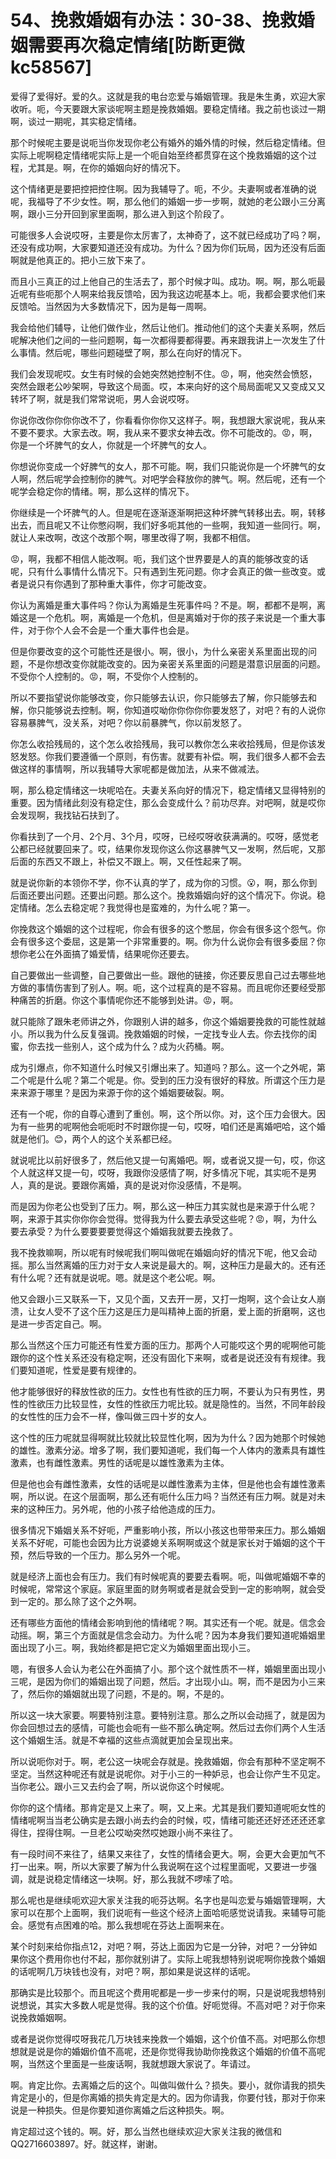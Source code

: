 # 54、挽救婚姻有办法：30-38、挽救婚姻需要再次稳定情绪[防断更微kc58567]

爱得了爱得好。爱的久。这就是我的电台恋爱与婚姻管理。我是朱生勇，欢迎大家收听。呃，今天要跟大家谈呢啊主题是挽救婚姻。要稳定情绪。我之前也谈过一期啊，谈过一期呢，其实稳定情绪。

那个时候呢主要是说呃当你发现你老公有婚外的婚外情的时候，然后稳定情绪。但实际上呢啊稳定情绪呢实际上是一个呃自始至终都贯穿在这个挽救婚姻的这个过程，尤其是。啊，在你的婚姻向好的情况下。

这个情绪更是要把控把控住啊。因为我辅导了。呃，不少。夫妻啊或者准确的说呢，我福导了不少女性。啊，那么他们的婚姻一步一步啊，就她的老公跟小三分离啊，跟小三分开回到家里面啊，那么进入到这个阶段了。

可能很多人会说哎呀，主要是你太厉害了，太神奇了，这不就已经成功了吗？啊，还没有成功啊，大家要知道还没有成功。为什么？因为你们玩局，因为还没有后面啊就是他真正的。把小三放下来了。

而且小三真正的过上他自己的生活去了，那个时候才叫。成功。啊。啊，那么呃最近呢有些呃那个人啊来给我反馈哈，因为我这边呢基本上。呃，我都会要求他们来反馈哈。当然因为大多数情况下，因为是每一周啊。

我会给他们辅导，让他们做作业，然后让他们。推动他们的这个夫妻关系啊，然后呢解决他们之间的一些问题啊，每一次都得要都得要。再来跟我讲上一次发生了什么事情。然后呢，哪些问题碰壁了啊，那么在向好的情况下。

我们会发现呢哎。女生有时候的会她突然她控制不住。😡，啊，他突然会愤怒，突然会跟老公吵架啊，导致这个局面。哎，本来向好的这个局局面呢又又变成又又转坏了啊，就是我们常常说呃，男人会说哎呀。

你说你改你你你你改不了，你看看你你你又这样子。啊，我想跟大家说呢，我从来不要不要求。大家去改。啊，我从来不要求女神去改。你不可能改的。😡，啊，你是一个坏脾气的女人，你就是一个坏脾气的女人。

你想说你变成一个好脾气的女人，那不可能。啊，我们只能说你是一个坏脾气的女人啊，然后呢学会控制你的脾气。对吧学会释放你的脾气。啊。然后呢，还有一个呢学会稳定你的情绪。啊，那么这样的情况下。

你继续是一个坏脾气的人。但是呢在逐渐逐渐啊把这种坏脾气转移出去。啊，转移出去，而且呢又不让你憋闷啊，我们好多呃其他的一些啊，我知道一些同行。啊，就让人来改啊，改这个改那个啊，哪里改得了啊，我都不相信。

😡，啊，我都不相信人能改啊。呃，我们这个世界要是人的真的能够改变的话呢，只有什么事情什么情况下。只有遇到生死问题。你才会真正的做一些改变。或者是说只有你遇到了那种重大事件，你才可能改变。

你认为离婚是重大事件吗？你认为离婚是生死事件吗？不是。啊，都都不是啊，离婚这是一个危机。啊，离婚是一个危机，但是离婚对于你的孩子来说是一个重大事件，对于你个人会不会是一个重大事件也会是。

但是你要改变的这个可能性还是很小。啊，很小，为什么亲密关系里面出现的问题，不是你想改变你就能改变的。因为亲密关系里面的问题是潜意识层面的问题。不受你个人控制的。😡，啊，不受你个人控制的。

所以不要指望说你能够改变，你只能够去认识，你只能够去了解，你只能够去和解，你只能够说去控制。啊，你知道哎呦你你你你你要发怒了，对吧？有的人说你容易暴脾气，没关系，对吧？你以前暴脾气，你以前发怒了。

你怎么收拾残局的，这个怎么收拾残局，我可以教你怎么来收拾残局，但是你该发怒发怒。你我们要遵循一个原则，有伤害。就要有补偿。啊，我们很多人都不会去做这样的事情啊，所以我辅导大家呢都是做加法，从来不做减法。

啊，那么稳定情绪这一块呢哈在。夫妻关系向好的情况下，稳定情绪又显得特别的重要。因为情绪此刻没有稳定住，那么会变成什么？前功尽弃。对吧啊，就是哎你会发现啊，我找钻石扶到了。

你看扶到了一个月、2个月、3个月，哎呀，已经哎呀收获满满的。哎呀，感觉老公都已经就要回来了。哎，结果你发现你这么你这暴脾气又一发啊，然后呢，又那后面的东西又不跟上，补偿又不跟上。啊，又任性起来了啊。

就是说你新的本领你不学，你不认真的学了，成为你的习惯。😮，啊，那么你到后面还要出问题。还要出问题。那么这个。挽救婚姻向好的这个情况下。你说。稳定情绪。怎么去稳定呢？我觉得也是蛮难的，为什么呢？第一。

你挽救这个婚姻的这个过程呢，你会有很多的这个憋屈，你会有很多这个怨气。你会有很多这个委屈，这是第一个非常重要的。啊。你为什么说你会有很多委屈？你想你老公在外面搞了婚爱情，结果呢你还要去。

自己要做出一些调整，自己要做出一些。跟他的链接，你还要反思自己过去哪些地方做的事情伤害到了别人。啊。呃，这个过程真的是不容易。而且呢你还要经受那种痛苦的折磨。你这个事情呢你还不能够到处讲。😡，啊。

就只能除了跟朱老师讲之外，你跟别人讲的越多，你这个婚姻要挽救的可能性就越小。所以我为什么反复强调。挽救婚姻的时候，一定找专业人去。你去找你的闺蜜，你去找一些别人，这个成为什么？成为火药桶。啊。

成为引爆点，你不知道什么时候又引爆出来了。知道吗？那么。这一个之外呢，第二个呢是什么呢？第二个呢是。你。受到的压力没有很好的释放。所谓这个压力是来来源于哪里？是因为来源于你的这个婚姻要破裂。啊。

还有一个呢，你的自尊心遭到了重创。啊，这个所以你。对，这个压力会很大。因为有一些男的呢啊他会呃呃时不时跟你提一句，哎呀，咱们还是离婚吧哈，这个婚就是他们。😊，两个人的这个关系都已经。

就说呢比以前好很多了，然后他又提一句离婚吧。啊，或者说又提一句，哎，你这个人就这样又提一句，哎呀，我跟你没感情了啊，好多情况下呢，其实呃不是男人，真的是说。要跟你离婚，真的是说对你没感情，不是啊。

而是因为你老公也受到了压力。啊，那么这一种压力其实就也是来源于什么呢？啊，来源于其实你你你会觉得。觉得我为什么要去承受这些呢？😡，啊，为什么要去承受？为什么要要要要觉得这个婚姻我就要去挽救了。

我不挽救嘛啊，所以呢有时候呢我们啊叫做呢在婚姻向好的情况下呢，他又会动摇。那么当然离婚的压力对于女人来说是最大的。啊，这种压力是最大的。还有还有什么呢？还有就是说呢。嗯。就是这个老公呢。啊。

他又会跟小三又联系一下，又见个面，又去开一房，又打一炮啊，这个会让女人崩溃，让女人受不了这个压力这是压力是叫精神上面的折磨，爱上面的折磨啊，这也是进一步否定自己。啊。

那么当然这个压力可能还有性爱方面的压力。那两个人可能哎这个男的呢啊他可能跟你的这个性关系还没有稳定啊，还没有固化下来啊，或者是说还没有有规律。我们要知道呢，性爱是要有规律的。

他才能够很好的释放性欲的压力。女性也有性欲的压力啊，不要认为只有男性，男性的性欲压力比较显性，女性的性欲压力呢比较。就是隐性的。当然，不同年龄段的女性性的压力会不一样，像叫做三四十岁的女人。

这个性的压力呢就显得啊就比较就比较显性化啊，因为为什么？因为她那个时候她的雄性。激素分泌。增多了啊，我们要知道呢，我们每一个人体内的激素具有雄性激素，也有雌性激素。男性的话呢是以雄性激素为主体。

但是他也会有雌性激素，女性的话呢是以雌性激素为主体，但是他也会有雄性激素啊，所以说。在这个层面啊，那么还有呃什么压力吗？当然还有压力啊。就是对未来的这种压力。另外呢，他的小孩子给他造成的压力。

很多情况下婚姻关系不好呃，严重影响小孩，所以小孩这也带带来压力。那么婚姻关系不好呢，可能也会因为比方说婆媳关系啊啊或这个就是家长对于婚姻的这个干预，然后导致的一个压力。那么另外一个呢。

就是经济上面也会有压力。我们有时候呢真的要要去看啊。呃，叫做呢婚姻不幸的时候呢，常常这个家庭。家庭里面的财务啊或者是就会受到一定的影响啊，就会受到一定的。那么除了这个之外啊。

还有哪些方面他的情绪会影响到他的情绪呢？啊。其实还有一个呢。就是。信念会动摇。啊，第三个方面就是信念会动力。为什么呢？因为本身我们要知道呢婚姻里面出现了小三。啊，我始终都是把它定义为婚姻里面出现小三。

嗯，有很多人会认为老公在外面搞了小。那个这个就性质不一样，婚姻里面出现小三呢，是因为你们的婚姻出现了问题，然后。才出现小山。啊，而不是因为小三来了，然后你的婚姻就出现了问题，不是的。啊，不是的。

所以这一块大家要。啊要特别注意。要特别注意。那么之所以会动摇了，就是因为你会回想过去的感情，可能也会呃有一些不那么确定啊。然后过去你们两个人生活这个婚姻生活。就是不幸福的这些点滴就更加会呈现出来。

所以说呃你对于。啊，老公这一块呢会存就是。挽救婚姻，你会有那种不坚定啊不坚定。当然这种呢还有就是说呢你。对于小三的一种妒忌，也会让你产生不见定。当你老公。跟小三又去约会了啊，所以说你这个时候呢。

你你的这个情绪。那肯定是又上来了。啊，又上来。尤其是我们要知道呢呃女性的情绪呢啊当当老公确实是去跟小尚去约会的时候，哎，情绪可能还还好还还还还拿得住，捏得住啊。一旦老公哎呦突然哎她跟小尚不来往了。

有一段时间不来往了，结果又来往了，女性的情绪会更大。啊，会更大会更加气不打一出来。啊，所以大家要了解为什么我说啊在这个过程里面呢，又要进一步强调，就是说稳定情绪这一块啊。好，那么我就不啰嗦了哈。

那么呢也是继续呃欢迎大家关注我的呃芬达啊。名字也是叫恋爱与婚姻管理啊，大家可以在那个上面啊，我们说呃有一些这个经济上面哈呃感觉说请我。来辅导可能会。感觉有点困难的哈。那么我想呢在芬达上面啊来在。

某个时刻来给你指点12，对吧？啊，芬达上面因为它是一分钟，对吧？一分钟如果你这个费用你也付不起，那你就别讲了。实际上呢我想特别说呢啊你挽救个婚姻的话呢啊几万块钱也没有，对吧？啊，那如果是说这样的话呢。

那确实是比较那个。而且呢这个费用呢都是一步一步来付的啊，只是说呢我想特别说想说，其实大多数人呢是觉得。我的这个价值。好呃觉得。不高对吧？对于你来说挽救婚姻啊。

或者是说你觉得哎呀我花几万块钱来挽救一个婚姻，这个价值不高。对吧那么你想想就是说是你的婚姻价值不高呢，还是你觉得我协助你挽救这个婚姻的价值不高呢啊，当然这个里面是一些废话啊，我就想跟大家说了。年请过。

啊。肯定比你。去离婚之后的这个。叫做叫做什么？损失。要小，就你请我的损失肯定是小的，但是你离婚的损失肯定是大的。因为你请我，你要付钱，那对于你来说是一种损失。但是你要知道你离婚之后这种损失。啊。

肯定超过这个钱的。啊。好，那么当然也继续欢迎大家关注我的微信和QQ2716603897。好。就这样，谢谢。

